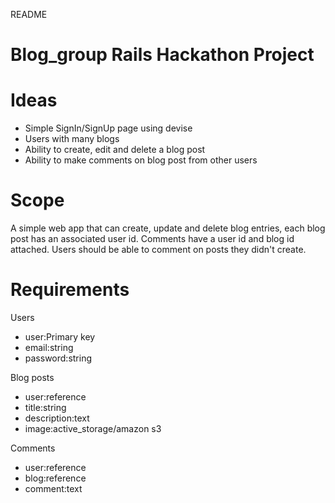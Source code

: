 README

# Blog_group Rails Hackathon Project

# Ideas

- Simple SignIn/SignUp page using devise
- Users with many blogs
- Ability to create, edit and delete a blog post
- Ability to make comments on blog post from other users

# Scope

A simple web app that can create, update and delete blog entries, each blog post has an associated user id. Comments have a user id and blog id attached. Users should be able to comment on posts they didn't create. 

# Requirements

Users

- user:Primary key
- email:string
- password:string

Blog posts

- user:reference
- title:string
- description:text
- image:active_storage/amazon s3

Comments

- user:reference
- blog:reference
- comment:text
